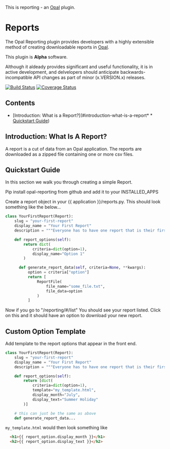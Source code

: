 This is reporting - an [Opal](https://github.com/openhealthcare/opal) plugin.

# Reports

The Opal Reporting plugin provides developers with a highly extensible method of
creating downloadable reports in [Opal](https://github.com/openhealthcare/opal).

This plugin is **Alpha** software.

Although it aldeady provides significant and useful functionality, it is in active development,
and delvelopers should anticipate backwards-incompatible API changes as part of minor
(x.VERSION.x) releases.

[![Build
Status](https://travis-ci.org/openhealthcare/opal-reporting.png?branch=v0.2)](https://travis-ci.org/openhealthcare/opal-reporting)
[![Coverage Status](https://coveralls.io/repos/github/openhealthcare/opal-reporting/badge.svg?branch=v0.2)](https://coveralls.io/github/openhealthcare/opal-reporting)

## Contents
* [Introduction: What is a Report?](#introduction-what-is-a-report* * [Quickstart Guide](#quickstart-guide))

## Introduction: What Is A Report?

A report is a cut of data from an Opal application. The reports are downloaded as a zipped file containing one or more csv files.

## Quickstart Guide

In this section we walk you through creating a simple Report.

Pip install opal-reporting from github and add it to your INSTALLED_APPS

Create a report object in your {{ application }}/reports.py. This should look something like the below...

```python
class YourFirstReport(Report):
    slug = "your-first-report"
    display_name = "Your First Report"
    description = """Everyone has to have one report that is their first, this ones yours"""

    def report_options(self):
        return dict(
            criteria=dict(option=1),
            display_name="Option 1"
        )

      def generate_report_data(self, criteria=None, **kwargs):
          option = criteria["option"]
          return [
              ReportFile(
                  file_name="some_file.txt",
                  file_data=option
              )
          ]

```


Now if you go to "/reporting/#/list" You should see your report listed. Click on this and it should have an option to download your new report.

## Custom Option Template
Add template to the report options that appear in the front end.

```python
class YourFirstReport(Report):
    slug = "your-first-report"
    display_name = "Your First Report"
    description = """Everyone has to have one report that is their first, this ones yours"""

    def report_options(self):
        return [dict(
            criteria=dict(option=1),
            template="my_template.html",
            display_month="July",
            display_text="Summer Holiday"
        )]

    # this can just be the same as above
    def generate_report_data...
```

`my_template.html` would then look something like
``` html
  <h1>{{ report_option.display_month }}</h1>
  <h2>{{ report_option.display_text }}</h2>
```
